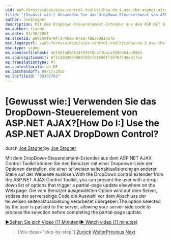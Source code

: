```yaml
---
uid: web-forms/videos/ajax-control-toolkit/how-do-i-use-the-aspnet-ajax-dropdown-control
title: '[Gewusst wie:] Verwenden Sie das DropDown-Steuerelement von ASP.NET AJAX? | Microsoft-Dokumentation'
author: JoeStagner
description: Mit dem DropDown-Steuerelement-Extender aus dem ASP.NET AJAX Control Toolkit können Sie den Benutzer mit einer Dropdown-Liste der Optionen darstellen, die eine teilweise-Pa auslösen...
ms.author: riande
ms.date: 03/30/2007
ms.assetid: a997a9f8-9f71-4b9e-b7ed-f8e3a0daa576
msc.legacyurl: /web-forms/videos/ajax-control-toolkit/how-do-i-use-the-aspnet-ajax-dropdown-control
msc.type: video
ms.openlocfilehash: 4efddfa898514f9f5f8caf1baca250d5b4ac85b5
ms.sourcegitcommit: 0f1119340e4464720cfd16d0ff15764746ea1fea
ms.translationtype: MT
ms.contentlocale: de-DE
ms.lasthandoff: 04/17/2019
ms.locfileid: "59392702"
---
```

# <a name="how-do-i-use-the-aspnet-ajax-dropdown-control"></a><span data-ttu-id="7ec10-104">[Gewusst wie:] Verwenden Sie das DropDown-Steuerelement von ASP.NET AJAX?</span><span class="sxs-lookup"><span data-stu-id="7ec10-104">[How Do I:] Use the ASP.NET AJAX DropDown Control?</span></span>

<span data-ttu-id="7ec10-105">durch [Joe Stagner](https://github.com/JoeStagner)</span><span class="sxs-lookup"><span data-stu-id="7ec10-105">by [Joe Stagner](https://github.com/JoeStagner)</span></span>

<span data-ttu-id="7ec10-106">Mit dem DropDown-Steuerelement-Extender aus dem ASP.NET AJAX Control Toolkit können Sie den Benutzer mit einer Dropdown-Liste der Optionen darstellen, die einer teilweisen seitenaktualisierung an anderer Stelle auf der Webseite auslösen.</span><span class="sxs-lookup"><span data-stu-id="7ec10-106">With the DropDown control extender from the ASP.NET AJAX Control Toolkit, you can present the user with a drop-down list of options that trigger a partial-page update elsewhere on the Web page.</span></span> <span data-ttu-id="7ec10-107">Die vom Benutzer ausgewählten Option wird auf dem Server, sodass der serverseitige Code die Auswahl vor dem Abschluss der teilweisen seitenaktualisierung verarbeitet übergeben.</span><span class="sxs-lookup"><span data-stu-id="7ec10-107">The option selected by the user is passed to the server, allowing your server-side code to process the selection before completing the partial-page update.</span></span>

[<span data-ttu-id="7ec10-108">&#9654;Sehen Sie sich Video (11 Minuten)</span><span class="sxs-lookup"><span data-stu-id="7ec10-108">&#9654; Watch video (11 minutes)</span></span>](https://channel9.msdn.com/Blogs/ASP-NET-Site-Videos/how-do-i-use-the-aspnet-ajax-dropdown-control)

> [!div class="step-by-step"]
> <span data-ttu-id="7ec10-109">[Zurück](how-do-i-configure-the-aspnet-ajax-calendar-control.md)
> [Weiter](how-do-i-use-the-aspnet-ajax-maskededit-controls.md)</span><span class="sxs-lookup"><span data-stu-id="7ec10-109">[Previous](how-do-i-configure-the-aspnet-ajax-calendar-control.md)
[Next](how-do-i-use-the-aspnet-ajax-maskededit-controls.md)</span></span>
